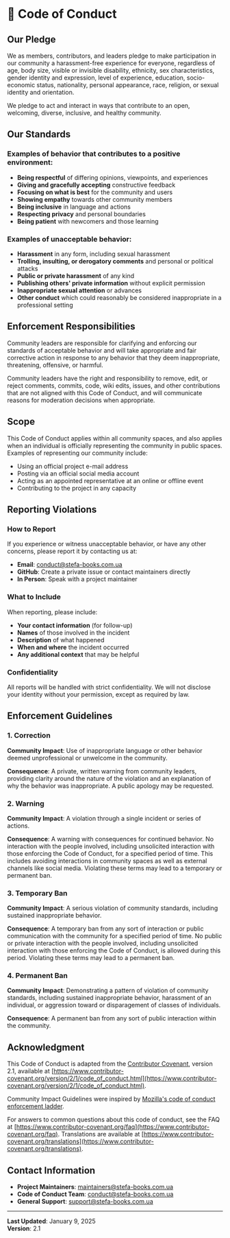 # 📜 Code of Conduct

## Our Pledge

We as members, contributors, and leaders pledge to make participation in our community a harassment-free experience for everyone, regardless of age, body size, visible or invisible disability, ethnicity, sex characteristics, gender identity and expression, level of experience, education, socio-economic status, nationality, personal appearance, race, religion, or sexual identity and orientation.

We pledge to act and interact in ways that contribute to an open, welcoming, diverse, inclusive, and healthy community.

## Our Standards

### Examples of behavior that contributes to a positive environment:

- **Being respectful** of differing opinions, viewpoints, and experiences
- **Giving and gracefully accepting** constructive feedback
- **Focusing on what is best** for the community and users
- **Showing empathy** towards other community members
- **Being inclusive** in language and actions
- **Respecting privacy** and personal boundaries
- **Being patient** with newcomers and those learning

### Examples of unacceptable behavior:

- **Harassment** in any form, including sexual harassment
- **Trolling, insulting, or derogatory comments** and personal or political attacks
- **Public or private harassment** of any kind
- **Publishing others' private information** without explicit permission
- **Inappropriate sexual attention** or advances
- **Other conduct** which could reasonably be considered inappropriate in a professional setting

## Enforcement Responsibilities

Community leaders are responsible for clarifying and enforcing our standards of acceptable behavior and will take appropriate and fair corrective action in response to any behavior that they deem inappropriate, threatening, offensive, or harmful.

Community leaders have the right and responsibility to remove, edit, or reject comments, commits, code, wiki edits, issues, and other contributions that are not aligned with this Code of Conduct, and will communicate reasons for moderation decisions when appropriate.

## Scope

This Code of Conduct applies within all community spaces, and also applies when an individual is officially representing the community in public spaces. Examples of representing our community include:

- Using an official project e-mail address
- Posting via an official social media account
- Acting as an appointed representative at an online or offline event
- Contributing to the project in any capacity

## Reporting Violations

### How to Report

If you experience or witness unacceptable behavior, or have any other concerns, please report it by contacting us at:

- **Email**: conduct@stefa-books.com.ua
- **GitHub**: Create a private issue or contact maintainers directly
- **In Person**: Speak with a project maintainer

### What to Include

When reporting, please include:

- **Your contact information** (for follow-up)
- **Names** of those involved in the incident
- **Description** of what happened
- **When and where** the incident occurred
- **Any additional context** that may be helpful

### Confidentiality

All reports will be handled with strict confidentiality. We will not disclose your identity without your permission, except as required by law.

## Enforcement Guidelines

### 1. Correction
**Community Impact**: Use of inappropriate language or other behavior deemed unprofessional or unwelcome in the community.

**Consequence**: A private, written warning from community leaders, providing clarity around the nature of the violation and an explanation of why the behavior was inappropriate. A public apology may be requested.

### 2. Warning
**Community Impact**: A violation through a single incident or series of actions.

**Consequence**: A warning with consequences for continued behavior. No interaction with the people involved, including unsolicited interaction with those enforcing the Code of Conduct, for a specified period of time. This includes avoiding interactions in community spaces as well as external channels like social media. Violating these terms may lead to a temporary or permanent ban.

### 3. Temporary Ban
**Community Impact**: A serious violation of community standards, including sustained inappropriate behavior.

**Consequence**: A temporary ban from any sort of interaction or public communication with the community for a specified period of time. No public or private interaction with the people involved, including unsolicited interaction with those enforcing the Code of Conduct, is allowed during this period. Violating these terms may lead to a permanent ban.

### 4. Permanent Ban
**Community Impact**: Demonstrating a pattern of violation of community standards, including sustained inappropriate behavior, harassment of an individual, or aggression toward or disparagement of classes of individuals.

**Consequence**: A permanent ban from any sort of public interaction within the community.

## Acknowledgment

This Code of Conduct is adapted from the [Contributor Covenant](https://www.contributor-covenant.org), version 2.1, available at [https://www.contributor-covenant.org/version/2/1/code_of_conduct.html](https://www.contributor-covenant.org/version/2/1/code_of_conduct.html).

Community Impact Guidelines were inspired by [Mozilla's code of conduct enforcement ladder](https://github.com/mozilla/diversity).

For answers to common questions about this code of conduct, see the FAQ at [https://www.contributor-covenant.org/faq](https://www.contributor-covenant.org/faq). Translations are available at [https://www.contributor-covenant.org/translations](https://www.contributor-covenant.org/translations).

## Contact Information

- **Project Maintainers**: maintainers@stefa-books.com.ua
- **Code of Conduct Team**: conduct@stefa-books.com.ua
- **General Support**: support@stefa-books.com.ua

---

**Last Updated**: January 9, 2025  
**Version**: 2.1
